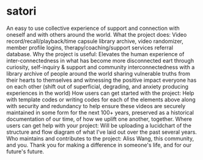 # satori
An easy to use collective experience of support and connection with oneself and with others around the world.
What the project does: Video record/recall/playback/time capsule library archive, video randomizer, member profile logins, therapy/coaching/support services referral database.
Why the project is useful: Elevates the human experience of inter-connectedness in what has become more disconnected eart through curiosity, self-inquiry & support and community interconnectedness with a library archive of people around the world sharing vulnerable truths from their hearts to themselves and witnessing the positive impact everyone has on each other (shift out of superficial, degrading, and anxiety producing experiences in the world)
How users can get started with the project:  Help with template codes or writing codes for each of the elements above along with security and redundancy to help ensure these videos are securely maintained in some form for the next 100+ years, preserved as a historical documentation of our time, of how we uplift one another, together.
Where users can get help with your project:  Will be uploading a lucidchart of the structure and flow diagram of what I've laid out over the past several years.
Who maintains and contributes to the project: Aliss Wang, this community, and you.
Thank you for making a difference in someone's life, and for our future's future.
